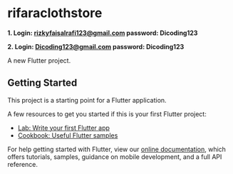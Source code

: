 # rifaraclothstore
**1.  Login: rizkyfaisalrafi123@gmail.com
    password: Dicoding123**

**2.  Login: Dicoding123@gmail.com
    password: Dicoding123**

A new Flutter project.

## Getting Started

This project is a starting point for a Flutter application.

A few resources to get you started if this is your first Flutter project:

- [Lab: Write your first Flutter app](https://flutter.dev/docs/get-started/codelab)
- [Cookbook: Useful Flutter samples](https://flutter.dev/docs/cookbook)

For help getting started with Flutter, view our
[online documentation](https://flutter.dev/docs), which offers tutorials,
samples, guidance on mobile development, and a full API reference.
